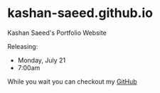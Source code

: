 # kashan-saeed.github.io
Kashan Saeed's Portfolio Website

Releasing: 
 - Monday, July 21
 - 7:00am

While you wait you can checkout my [GitHub](https://github.com/kashan-saeed)

